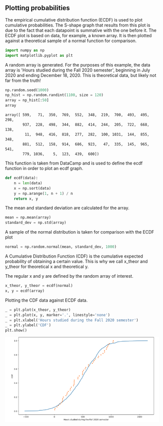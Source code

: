 ## Plotting probabilities

The empirical cumulative distribution function (ECDF) is used to plot cumulative probabilities. The S-shape graph that results from this plot is due to the fact that each datapoint is summative with the one before it. The ECDF plot is based on data, for example, a known array. It is then plotted against a theoretical sample of a normal function for comparison.


```python
import numpy as np
import matplotlib.pyplot as plt
```

A random array is generated. For the purposes of this example, the data array is 'Hours studied during the Fall 2020 semester', beginning in July 2020 and ending December 18, 2020. This is theoretical data, but likely not far from the truth!


```python
np.random.seed(1000)
np_hist = np.random.randint(1100, size = 120)
array = np_hist[:50]
array
```




    array([ 599,   71,  350,  769,  552,  348,  219,  700,  493,  495,  298,
            937,  228,  498,  344,  882,  414,  244,  205,  722,  668,  138,
             11,  948,  416,  818,  277,  282,  100, 1031,  144,  855,  348,
            881,  512,  158,  914,  686,  923,   47,  335,  145,  965,  541,
            779, 1036,    5,  123,  439,  600])



This function is taken from DataCamp and is used to define the ecdf function in order to plot an ecdf graph.


```python
def ecdf(data):
    n = len(data)
    x = np.sort(data)
    y = np.arange(1, n + 1) / n
    return x, y
```

The mean and standard deviation are calculated for the array.


```python
mean = np.mean(array)
standard_dev = np.std(array)
```

A sample of the normal distribution is taken for comparison with the ECDF plot


```python
normal = np.random.normal(mean, standard_dev, 1000)
```

A Cumulative Distribution Function (CDF) is the cumulative expected probability of obtaining a certain value. This is why we call x_theor and y_theor for theoretical x and theoretical y.

The regular x and y are defined by the random array of interest.


```python
x_theor, y_theor = ecdf(normal)
x, y = ecdf(array)
```

Plotting the CDF data against ECDF data. 


```python
_ = plt.plot(x_theor, y_theor)
_ = plt.plot(x, y, marker='.', linestyle='none')
_ = plt.xlabel('Hours studied during the Fall 2020 semester')
_ = plt.ylabel('CDF')
plt.show()
```




    
![png](f.png)
    


